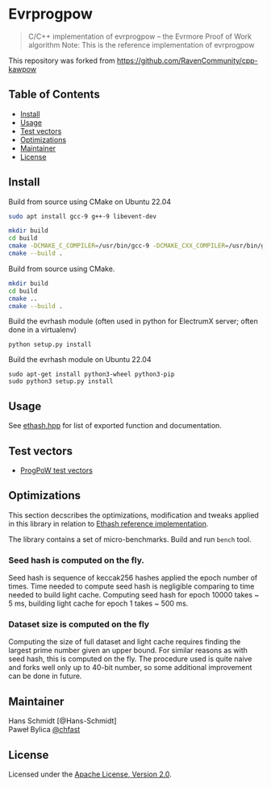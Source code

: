 # Evrprogpow

> C/C++ implementation of evrprogpow – the Evrmore Proof of Work algorithm
> Note: This is the reference implementation of evrprogpow

This repository was forked from https://github.com/RavenCommunity/cpp-kawpow

## Table of Contents

- [Install](#install)
- [Usage](#usage)
- [Test vectors](#test-vectors)
- [Optimizations](#optimizations)
- [Maintainer](#maintainer)
- [License](#license)


## Install

Build from source using CMake on Ubuntu 22.04

```sh
sudo apt install gcc-9 g++-9 libevent-dev

mkdir build
cd build
cmake -DCMAKE_C_COMPILER=/usr/bin/gcc-9 -DCMAKE_CXX_COMPILER=/usr/bin/g++-9 ..
cmake --build .
```

Build from source using CMake.

```sh
mkdir build
cd build
cmake ..
cmake --build .
```

Build the evrhash module (often used in python for ElectrumX server;
often done in a virtualenv)

```
python setup.py install
```

Build the evrhash module on Ubuntu 22.04

```
sudo apt-get install python3-wheel python3-pip
sudo python3 setup.py install
```

## Usage

See [ethash.hpp] for list of exported function and documentation.


## Test vectors

- [ProgPoW test vectors](test/unittests/progpow_test_vectors.hpp)


## Optimizations

This section decscribes the optimizations, modification and tweaks applied
in this library in relation to [Ethash reference implementation].

The library contains a set of micro-benchmarks. Build and run `bench` tool.

### Seed hash is computed on the fly.
   
Seed hash is sequence of keccak256 hashes applied the epoch number of times.
Time needed to compute seed hash is negligible comparing to time needed to build
light cache. Computing seed hash for epoch 10000 takes ~ 5 ms, building light
cache for epoch 1 takes ~ 500 ms.

### Dataset size is computed on the fly

Computing the size of full dataset and light cache requires finding the largest
prime number given an upper bound. For similar reasons as with seed hash, this
is computed on the fly. The procedure used is quite naive and forks well only
up to 40-bit number, so some additional improvement can be done in future.
   
    
## Maintainer

Hans Schmidt [@Hans-Schmidt]  
Paweł Bylica [@chfast]

## License

Licensed under the [Apache License, Version 2.0].


[@chfast]: https://github.com/chfast
[Apache License, Version 2.0]: LICENSE
[ethash.hpp]: include/ethash/ethash.hpp
[Ethash reference implementation]: https://github.com/ethereum/wiki/wiki/Ethash
